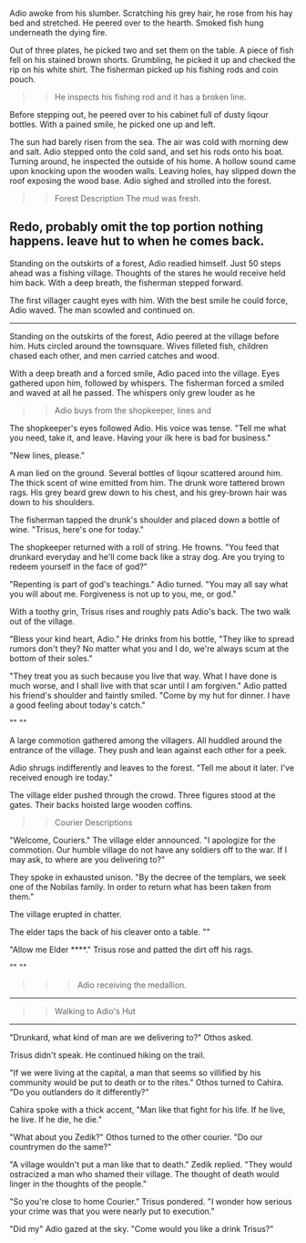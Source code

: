 Adio awoke from his slumber. Scratching his grey hair, he rose from his hay bed and stretched. He peered over to the hearth. Smoked fish hung underneath the dying fire. 

Out of three plates, he picked two and set them on the table. A piece of fish fell on his stained brown shorts. Grumbling, he picked it up and checked the rip on his white shirt. The fisherman picked up his fishing rods and coin pouch. 

>> He inspects his fishing rod and it has a broken line.

Before stepping out, he peered over to his cabinet full of dusty liqour bottles. With a pained smile, he picked one up and left.

The sun had barely risen from the sea. The air was cold with morning dew and salt. Adio stepped onto the cold sand, and set his rods onto his boat. Turning around, he inspected the outside of his home. A hollow sound came upon knocking upon the wooden walls. Leaving holes, hay slipped down the roof exposing the wood base. Adio sighed and strolled into the forest.

>> Forest Description
The mud was fresh.

Redo, probably omit the top portion nothing happens. leave hut to when he comes back.
---
Standing on the outskirts of a forest, Adio readied himself. Just 50 steps ahead was a fishing village. 
Thoughts of the stares he would receive held him back. With a deep breath, the fisherman stepped forward.

The first villager caught eyes with him. With the best smile he could force, Adio waved. The man scowled and continued on.


----
Standing on the outskirts of the forest, Adio peered at the village before him. Huts circled around the townsquare. Wives filleted fish, children chased each other, and men carried catches and wood.

With a deep breath and a forced smile, Adio paced into the village. Eyes gathered upon him, followed by whispers. The fisherman forced a smiled and waved at all he passed. The whispers only grew louder as he 

>> Adio buys from the shopkeeper, lines and

The shopkeeper's eyes followed Adio. His voice was tense. "Tell me what you need, take it, and leave. Having your ilk here is bad for business."

"New lines, please."

A man lied on the ground. Several bottles of liqour scattered around him. The thick scent of wine emitted from him. The drunk wore tattered brown rags. His grey beard grew down to his chest, and his grey-brown hair was down to his shoulders.

The fisherman tapped the drunk's shoulder and placed down a bottle of wine. "Trisus, here's one for today." 


The shopkeeper returned with a roll of string. He frowns. "You feed that drunkard everyday and he'll come back like a stray dog. Are you trying to redeem yourself in the face of god?"

"Repenting is part of god's teachings." Adio turned. "You may all say what you will about me. Forgiveness is not up to you, me, or god."

With a toothy grin, Trisus rises and roughly pats Adio's back. The two walk out of the village.

"Bless your kind heart, Adio." He drinks from his bottle, "They like to spread rumors don't they? No matter what you and I do, we're always scum at the bottom of their soles." 

"They treat you as such because you live that way. What I have done is much worse, and I shall live with that scar until I am forgiven." Adio patted his friend's shoulder and faintly smiled. "Come by my hut for dinner. I have a good feeling about today's catch."

"" ""

A large commotion gathered among the villagers. All huddled around the entrance of the village. They push and lean against each other for a peek.

Adio shrugs indifferently and leaves to the forest. "Tell me about it later. I've received enough ire today."

The village elder pushed through the crowd. Three figures stood at the gates. Their backs hoisted large wooden coffins. 

>> Courier Descriptions

"Welcome, Couriers." The village elder announced. "I apologize for the commotion. Our humble village do not have any soldiers off to the war. If I may ask, to where are you delivering to?"

They spoke in exhausted unison. "By the decree of the templars, we seek one of the Nobilas family. In order to return what has been taken from them."

The village erupted in chatter.

The elder taps the back of his cleaver onto a table. ""

"Allow me Elder ****." Trisus rose and patted the dirt off his rags.

"" ""
>>> Adio receiving the medallion.
---



>> Walking to Adio's Hut
---
"Drunkard, what kind of man are we delivering to?" Othos asked. 

Trisus didn't speak. He continued hiking on the trail.

"If we were living at the capital, a man that seems so villified by his community would be put to death or to the rites." Othos turned to Cahira. "Do you outlanders do it differently?"

Cahira spoke with a thick accent, "Man like that fight for his life. If he live, he live. If he die, he die."

"What about you Zedik?" Othos turned to the other courier. "Do our countrymen do the same?"

"A village wouldn't put a man like that to death." Zedik replied. "They would ostracized a man who shamed their village. The thought of death would linger in the thoughts of the people."

"So you're close to home Courier." Trisus pondered. "I wonder how serious your crime was that you were nearly put to execution."

>>> 

"Did my" Adio gazed at the sky. "Come would you like a drink Trisus?"